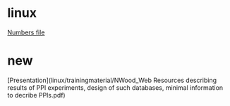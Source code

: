 # linux

[Numbers file](https://raw.githubusercontent.com/natashawood/linux/master/trainingmaterial/NumbersFile)

# new

[Presentation](linux/trainingmaterial/NWood_Web Resources describing results of PPI experiments, design of such databases, minimal information to decribe PPIs.pdf)
